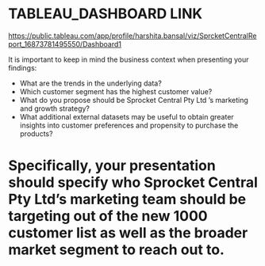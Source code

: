 # TABLEAU_DASHBOARD LINK

https://public.tableau.com/app/profile/harshita.bansal/viz/SprcketCentralReport_16873781495550/Dashboard1



It is important to keep in mind the business context when presenting your findings:

- What are the trends in the underlying data?
- Which customer segment has the highest customer value?
- What do you propose should be Sprocket Central Pty Ltd ’s marketing and growth strategy?
- What additional external datasets may be useful to obtain greater insights into customer preferences and propensity to purchase the products?


# Specifically, your presentation should specify who Sprocket Central Pty Ltd’s marketing team should be targeting out of the new 1000 customer list as well as the broader market segment to reach out to. 
